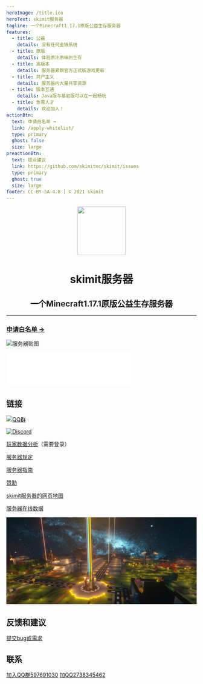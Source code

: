 ```yaml
---
heroImage: /title.ico
heroText: skimit服务器
tagline: 一个Minecraft1.17.1原版公益生存服务器
features:
  - title: 公益
    details: 没有任何金钱系统
  - title: 原版
    details: 体验原汁原味的生存
  - title: 高版本
    details: 服务器紧跟官方正式版游戏更新
  - title: 共产主义
    details: 服务器内大量共享资源
  - title: 版本互通
    details: Java版与基岩版可以在一起畅玩
  - title: 急需人才
    details: 欢迎加入！
actionBtn:
  text: 申请白名单 →
  link: /apply-whitelist/
  type: primary
  ghost: false
  size: large
preactionBtn:
  text: 提点建议
  link: https://github.com/skimitmc/skimit/issues
  type: primary
  ghost: true
  size: large
footer: CC-BY-SA-4.0 | © 2021 skimit
---
```

<div align="center"><img src="https://skimit.cn/skimit-1-1-tpbg-huge.png" width=128 height=128/></div>

# <div align="center">skimit服务器</div>
## <div align="center">一个Minecraft1.17.1原版公益生存服务器</div>
----
### [申请白名单 →](/apply-whitelist/)
<!--当前在线玩家：<span data-playercounter-ip="play.skimit.cn" data-playercounter-format="{online}/{max}">获取中……</span>-->  
![服务器贴图](https://tietu.mclists.cn/banner/skimit.cn_25565.jpg)  
<iframe frameborder="no" border="0" marginwidth="0" marginheight="0" width=330 height=86 src="//music.163.com/outchain/player?type=2&id=4010198&auto=0&height=66"></iframe>


## 链接

[![QQ群](https://img.shields.io/badge/QQ%20Group-597691030-12B7F5?logo=tencent-qq)](https://jq.qq.com/?_wv=1027&k=5GAlEKg)

[![Discord](https://img.shields.io/badge/Discord-Xf3Q3K4CYw-7289DA?logo=discord)](https://discord.gg/Xf3Q3K4CYw)  

[玩家数据分析](https://plan.skimit.cn:1104/)（需要登录）

[服务器规定](./rules/)  
  
[服务器指南](./guide/)  
  
[赞助](./sponsor/)  

[skimit服务器的网页地图](/map/)  
  
<!--[.skin文件转换器/盗版自定义皮肤](https://skin.skimit.cn)  -->
  
[服务器在线数据](https://mc.iroselle.com/server/207/data)  
  
![展示图](/banner.jpg)  
## 反馈和建议
[提交bug或需求](https://github.com/skimitmc/skimit.cn/issues)  
## 联系
[加入QQ群597691030](https://jq.qq.com/?_wv=1027&k=5GAlEKg)
[加QQ2738345462](http://wpa.qq.com/msgrd?uin=2738345462)